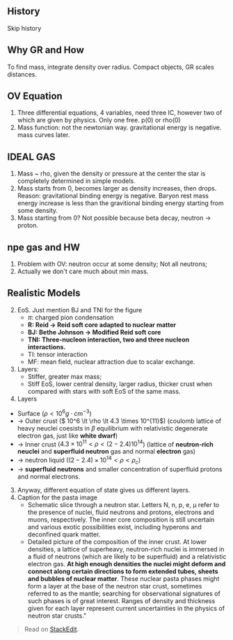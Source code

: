 

## History

Skip history

## Why GR and How

To find mass, integrate density over radius. Compact objects, GR scales distances.


## OV Equation

1. Three differential equations, 4 variables, need three IC, however two of which are given by physics. Only one free. p(0) or rho(0)
2. Mass function: not the newtonian way. gravitational energy is negative. mass curves later.


## IDEAL GAS

1. Mass ~ rho, given the density or pressure at the center the star is completely determined in simple models.
2. Mass starts from 0, becomes larger as density increases, then drops. Reason: gravitational binding energy is negative. Baryon rest mass energy increase is less than the gravitional binding energy starting from some density.
3. Mass starting from 0? Not possible because beta decay, neutron -> proton.

## npe gas and HW

1. Problem with OV: neutron occur at some density; Not all neutrons;
2. Actually we don't care much about min mass.

## Realistic Models

2. EoS. Just mention BJ and TNI for the figure
   * $\pi$: charged pion condensation
   * **R: Reid -> Reid soft core adapted to nuclear matter**
   * **BJ: Bethe Johnson -> Modified Reid soft core**
   * **TNI: Three-nucleon interaction, two and three nucleon interactions.**
   * TI: tensor interaction
   * MF: mean field, nuclear attraction due to scalar exchange.
1. Layers:
   * Stiffer, greater max mass;
   * Stiff EoS, lower central density, larger radius, thicker crust when compared with stars with soft EoS of the same mass.
2. Layers
  * Surface ($\rho\lt 10^6 g\cdot cm^{-3}$) 
  * -> Outer crust ($ 10^6 \lt \rho \lt 4.3 \times 10^{11}$) (coulomb lattice of heavy neuclei coesists in $\beta$ equilibrium with relativistic degenerate electron gas, just like **white dwarf**) 
  * -> Inner crust ($4.3\times 10^{11}\lt \rho \lt (2-2.4) 10^{14}$) (lattice of **neutron-rich neuclei** and **superfluid neutron** gas and normal **electron** gas) 
  * -> neutron liquid ($(2-2.4)\times 10^{14}\lt \rho \lt \rho_c$) 
  * -> **superfluid neutrons** and smaller concentration of superfluid protons and normal electrons.
3. Anyway, different equation of state gives us different layers.
3. Caption for the pasta image
   * Schematic slice through a neutron star. Letters N, n, p, e, μ refer to the presence of nuclei, fluid neutrons and protons, electrons and muons, respectively. The inner core composition is still uncertain and various exotic possibilities exist, including hyperons and deconfined quark matter. 
   * Detailed picture of the composition of the inner crust. At lower densities, a lattice of superheavy, neutron-rich nuclei is immersed in a fluid of neutrons (which are likely to be superfluid) and a relativistic electron gas. **At high enough densities the nuclei might deform and connect along certain directions to form extended tubes, sheets and bubbles of nuclear matter**. These nuclear pasta phases might form a layer at the base of the neutron star crust, sometimes referred to as the mantle; searching for observational signatures of such phases is of great interest. Ranges of density and thickness given for each layer represent current uncertainties in the physics of neutron star crusts."






> Read on [StackEdit](https://stackedit.io/viewer#!url=https://raw.githubusercontent.com/emptymalei/compactobjects/master/neutronStarModel/sideNotes.md).